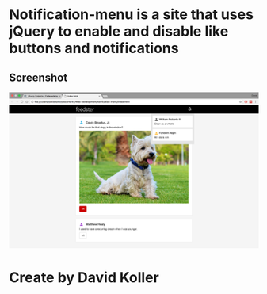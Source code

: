 Notification-menu is a site that uses jQuery to enable and disable like buttons and notifications
==================================================================================================


## Screenshot
[![IMAGE ALT TEXT HERE](https://github.com/kolldavi/Web-Development/blob/master/notification-menu/ScreenShotNotification-menu.png?raw=true)](http://www.dkoller.com/Web-Development/notification-menu/index.html)


Create by David Koller
=======================
